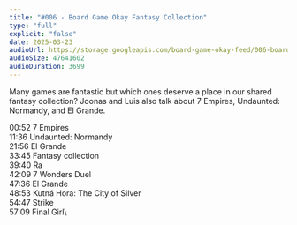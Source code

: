 ```yaml
---
title: "#006 - Board Game Okay Fantasy Collection"
type: "full"
explicit: "false"
date: 2025-03-23
audioUrl: https://storage.googleapis.com/board-game-okay-feed/006-board-game-okay.mp3
audioSize: 47641602
audioDuration: 3699
---
```


Many games are fantastic but which ones deserve a place in our shared fantasy collection? Joonas and Luis also talk about 7 Empires, Undaunted: Normandy, and El Grande.

00:52 7 Empires\
11:36 Undaunted: Normandy\
21:56 El Grande\
33:45 Fantasy collection\
39:40 Ra\
42:09 7 Wonders Duel\
47:36 El Grande\
48:53 Kutná Hora: The City of Silver\
54:47 Strike\
57:09 Final Girl\
